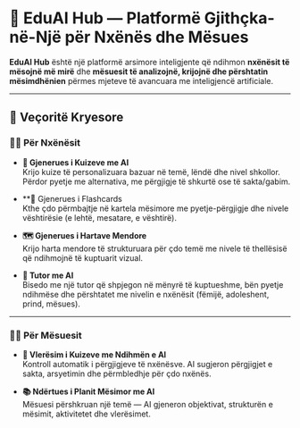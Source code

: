 # 🧠 EduAI Hub — Platformë Gjithçka-në-Një për Nxënës dhe Mësues

**EduAI Hub** është një platformë arsimore inteligjente që ndihmon **nxënësit të mësojnë më mirë** dhe **mësuesit të analizojnë, krijojnë dhe përshtatin mësimdhënien** përmes mjeteve të avancuara me inteligjencë artificiale.

---

## 🚀 Veçoritë Kryesore

### 👩‍🎓 Për Nxënësit

- **📝 Gjenerues i Kuizeve me AI**  
  Krijo kuize të personalizuara bazuar në temë, lëndë dhe nivel shkollor. Përdor pyetje me alternativa, me përgjigje të shkurtë ose të sakta/gabim.

- **📘 Gjenerues i Flashcards  
  Kthe çdo përmbajtje në kartela mësimore me pyetje-përgjigje dhe nivele vështirësie (e lehtë, mesatare, e vështirë).

- **🗺️ Gjenerues i Hartave Mendore**  
  Krijo harta mendore të strukturuara për çdo temë me nivele të thellësisë që ndihmojnë të kuptuarit vizual.

- **💬 Tutor me AI**  
  Bisedo me një tutor që shpjegon në mënyrë të kuptueshme, bën pyetje ndihmëse dhe përshtatet me nivelin e nxënësit (fëmijë, adoleshent, prind, mësues).

---

### 👩‍🏫 Për Mësuesit

- **📝 Vlerësim i Kuizeve me Ndihmën e AI**  
  Kontroll automatik i përgjigjeve të nxënësve. AI sugjeron përgjigjet e sakta, arsyetimin dhe përmbledhje për çdo nxënës.

- **📚 Ndërtues i Planit Mësimor me AI**  
  Mësuesi përshkruan një temë — AI gjeneron objektivat, strukturën e mësimit, aktivitetet dhe vlerësimet.
